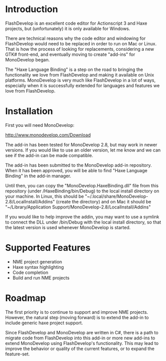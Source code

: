 # Introduction

FlashDevelop is an excellent code editor for Actionscript 3 and Haxe projects, but (unfortunately) it is only available for Windows.

There are technical reasons why the code editor and windowing for FlashDevelop would need to be replaced in order to run on Mac or Linux. That is how the process of looking for replacements, considering a new GTK# front-end, and eventually moving to create "add-ins" for MonoDevelop began.

The "Haxe Language Binding" is a step on the road to bringing the functionality we love from FlashDevelop and making it available on Unix platforms. MonoDevelop is very much like FlashDevelop in a lot of ways, especially when it is successfully extended for languages and features we love from FlashDevelop.


# Installation

First you will need MonoDevelop:

http://www.monodevelop.com/Download

The add-in has been tested for MonoDevelop 2.8, but may work in newer versions. If you would like to use an older version, let me know and we can see if the add-in can be made compatible.

The add-in has been submitted to the MonoDevelop add-in repository. When it has been approved, you will be able to find "Haxe Language Binding" in the add-in manager.

Until then, you can copy the "MonoDevelop.HaxeBinding.dll" file from this repository (under /HaxeBinding/bin/Debug) to the local install directory on your machine. In Linux, this should be "~/.local/share/MonoDevelop-2.8/LocalInstall/Addins" (create the directory) and on Mac it should be "~/Library/Application Support/MonoDevelop-2.8/LocalInstall/Addins"

If you would like to help improve the addin, you may want to use a symlink to connect the DLL under /bin/Debug with the local install directory, so that the latest version is used whenever MonoDevelop is started. 


# Supported Features

* NME project generation
* Haxe syntax highlighting
* Code completion
* Build and run NME projects


# Roadmap

The first priority is to continue to support and improve NME projects. However, the natural step (moving forward) is to extend the add-in to include generic haxe project support.

Since FlashDevelop and MonoDevelop are written in C#, there is a path to migrate code from FlashDevelop into this add-in or more new add-ins to extend MonoDevelop using FlashDevelop's functionality. This may lead to improve the behavior or quality of the current features, or to expand the feature-set.
